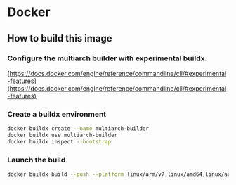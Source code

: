 # Docker
## How to build this image

### Configure the multiarch builder with experimental buildx.
[https://docs.docker.com/engine/reference/commandline/cli/#experimental-features](https://docs.docker.com/engine/reference/commandline/cli/#experimental-features)

### Create a buildx environment
```sh
docker buildx create --name multiarch-builder
docker buildx use multiarch-builder
docker buildx inspect --bootstrap
```

### Launch the build
```sh
docker buildx build --push --platform linux/arm/v7,linux/amd64,linux/arm64,linux/386 -t kbeaugrand/logspout-loganalytics -t kbeaugrand/logspout-loganalytics:0.0.1 .
```